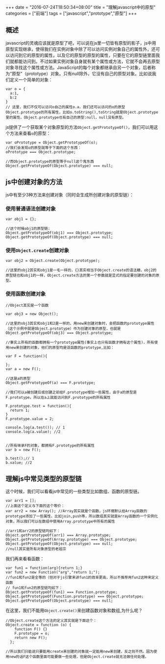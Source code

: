 +++
date = "2016-07-24T18:50:34+08:00"
title = "理解javascript中的原型"
categories = ["前端"]
tags = ["javascript","prototype","原型"]
+++

## 概述

javascript的灵魂应该就是原型了吧，可以说在js里一切皆有原型的影子，js中用原型实现继承，使得我们在实例对象中除了可以访问实例对象自己的属性外，还可以访问到它的原型的属性，以及它的原型的原型的属性，只要在它的原型链里面我们就都能访问到。不过如果实例对象自身就有某个属性或方法，它就不会再去原型对象寻找这个属性或方法。JavaScript的每个对象都继承自另一个对象，后者称为“原型”（prototype）对象。只有null除外，它没有自己的原型对象。比如说我们定义一个简单的对象：

```
var o = {
  a:1,
  b:2
}
// 这里，我们不仅可以访问o自己的属性o.a，我们还可以访问的o的原型Object.prototype的所有属性，比如o.toString(),toString就是Object.prototype里的属性，Object.prototype也有自己的原型:null，null没有原型。
```
js提供了一个获取某个对象原型的方法```Object.getPrototypeOf()```，我们可以用这个方法来查看```o```的原型：

```
var oPrototype = Object.getPrototypeOf(o);
//我们会发现o的原型就等于下面的这个东西：
oPrototype === Object.prototype;

//而Object.prototype的原型等于null这个鬼东西
Object.getPrototypeOf(Object.prototype) === null;
```
## js中创建对象的方法
js中有至少3种方法来创建对象（同时会生成所创建对象的原型链）：

### 使用普通语法创建对象

```
var obj1 = {};

//这个时候obj1的原型链:
Object.getPrototypeOf(obj1) === Object.prototype;
Object.getPrototypeOf(Object.prototype) === null;
```

### 使用```Object.create```创建对象

```
var obj2 = Object.create(Object.prototype);

//这里的obj2其实和obj1是一毛一样的，{}其实相当于Object.create的语法糖，obj2的原型链也和obj1的一样，Object.create方法的第一个参数就是显式的指定要创建的对象的原型。
```

### 使用函数创建对象
```
//Object其实是一个函数

var obj3 = new Object();

//这里的obj3其实和obj1和2是一样的，用new来创建对象时，会把函数的prototype属性（这个示例中就是Object.prototype）作为创建对象的原型，也就是
Object.getPrototypeOf(obj3) === Object.prototype;

//事实上所有的函数都拥有一个prototype属性(事实上也只有函数才拥有这个属性)，所有使用new来创建的对象，他们的原型均是该函数的prototype,比如：

var F = function(){

};
var a = new F();

//这是a的原型
Object.getPrototypeOf(a) === F.prototype;

//我们可以a被创建后或创建之前给F.prototype增加一些属性，由于a的原型是F.prototype，所以在a上就能访问到F.prototype的所有属性

F.prototype.test = function(){
  return 1;
}
F.prototype.value = 2;

console.log(a.test()); // 1
console.log(a.value); //2


//所有继承F的对象，都拥有F.prototype的所有属性
var b = new F();

b.test();// 1  
b.value; //2
```

## 理解js中常见类型的原型链
这个时候，我们可以看看js中常见的一些类型比如数组、函数的原型链。

```
var arr1 = [];
//上面这个定义与下面的这个等价：
var arr2 = new Array(); //Array其实就是个函数，js环境默认给Array函数的prototype添加了一些属性，比如join,push等，所以数组其实就是Array函数的一个实例化对象，所以我们可以在数组中使用Array.prototype中所有的属性

//arr1和arr2的原型链均如下：
Object.getPrototypeOf(arr1) === Array.prototype;
Object.getPrototypeOf(Array.prototype) === Object.prototype;
Object.getPrototypeOf(Object.prototype) === null;
//null其实是所有对象原型的老祖宗
```
我们再来看看函数：
```
var fun1 = function(arg){return 1;}
var fun2 = new Function("arg","return 1;");
//fun1和fun2是全等的（但对于js引擎来讲fun1的效率更高，所以不推荐用fun2这种来定义函数
// fun1和fun2的原型链均如下：
Object.getPrototypeOf(fun1) === Function.prototype;
Object.getPrototypeOf(Function.prototype) === Object.prototype;
Object.getPrototypeOf(Object.prototype) === null;

```

在这里，我们不能用```Object.create()```来创建函数对象和数组,为什么呢？

```
//Object.create这个方法的定义其实就是下面这个：
Object.create = function (o) {
    function F() {}
    F.prototype = o;
    return new F();
  };

//所以我们只能说只要能用create来创建的对象就一定能用new来创建，反之则不然。因为使用new的话F这个函数里面可能要做一些处理，但是Object.create就无法做任何处理。
```
